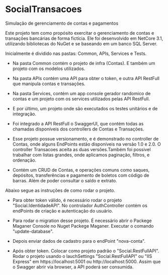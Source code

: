 # SocialTransacoes
Simulação de gerenciamento de contas e pagamentos

Este projeto tem como propósito exercitar o gerenciamento de contas e transações bancárias de forma fictícia.
Ele foi desenvolvido em NetCore 3.1, utilizando bibliotecas do NuGet e se baseando em um banco SQL Server.

Inicialmente é dividido nas pastas: Common, APIs, Services e Tests.

- Na pasta Common contém o projeto de infra (Contas). E também um projeto com os modelos utilizados.

- Na pasta APIs contém uma API para obter o token, e outra API RestFull que manipula contas e transações.

- Na pasta Services, contém um app console gerador randomico de contas e um projeto com os services utilizados pelas API RestFull.

- E por último, um projeto onde são executados os testes unitários e de integração.

- Foi integrado a API RestFull o SwaggerUI, que contém todas as chamadas disponíveis dos controllers de Contas e Transações.

- Esse projeto possue versionamento, e é demonstrado no controller de Contas, onde alguns EndPoints estão disponíveis na versão 1.0 e 2.0.
O controller Transacoes aceita as duas versões.Também foi possivel trabalhar com listas grandes, onde aplicamos paginação, filtros, e ordenação.

- Contém um CRUD de Contas, e operações comuns como saques, depósitos, transferências e pagamento de boletos com código de barras.
Além de poder consultar o saldo e extrato.

Abaixo segue as instruções de como rodar o projeto.

- Para obter token válido, é necessário rodar o projeto "Social.IdentidadeAPI".
No controlador AuthController contém os endPoints de criação e autenticação do usuário.

- Para rodar o migration desse projeto. É necessário abrir o Packege Maganer Console no Nuget Packege Maganer.
Executar o comando "update-database".

- Depois enviar dados de cadastro para o endPoint "nova-conta".

- Após obter token. Colocar como projeto padrão o "Social.RestFullAPI".
Rodar o projeto usando o lauchSettings "Social.RestFullAPI" ou "IIS Express" em https://localhost:5001 ou http://localhost:5000.
Assim que o Swagger abrir via browser, a API poderá ser consumida.


